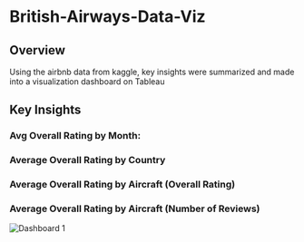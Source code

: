 # British-Airways-Data-Viz

## Overview
Using the airbnb data from kaggle, key insights were summarized and made into a visualization dashboard on Tableau</b>

## Key Insights

### Avg Overall Rating by Month:

### Average Overall Rating by Country

### Average Overall Rating by Aircraft (Overall Rating)

### Average Overall Rating by Aircraft (Number of Reviews)



![Dashboard 1](https://github.com/user-attachments/assets/3ef49f37-d3c0-4176-a1d7-bb556ed66e36)
